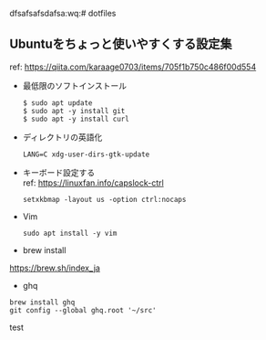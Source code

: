 dfsafsafsdafsa:wq:# dotfiles

## Ubuntuをちょっと使いやすくする設定集
ref: https://qiita.com/karaage0703/items/705f1b750c486f00d554

- 最低限のソフトインストール
  ```
  $ sudo apt update
  $ sudo apt -y install git
  $ sudo apt -y install curl
  ```
- ディレクトリの英語化
  ```
  LANG=C xdg-user-dirs-gtk-update
  ```
- キーボード設定する<br>
  ref: https://linuxfan.info/capslock-ctrl

  ```
  setxkbmap -layout us -option ctrl:nocaps
  ```

- Vim
  ```
  sudo apt install -y vim
  ```
  
- brew install

https://brew.sh/index_ja

- ghq

```
brew install ghq
git config --global ghq.root '~/src'
```

test 
